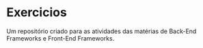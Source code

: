 # Exercicios
Um repositório criado para as atividades das matérias de Back-End Frameworks e Front-End Frameworks.
